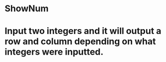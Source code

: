 # ShowNum
# Input two integers and it will output a row and column depending on what integers were inputted.
